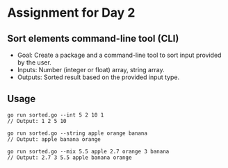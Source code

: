 # Assignment for Day 2

## Sort elements command-line tool (CLI)
- Goal: Create a package and a command-line tool to sort input provided
by the user.
- Inputs: Number (integer or float) array, string array.
- Outputs: Sorted result based on the provided input type.

## Usage
```console
go run sorted.go --int 5 2 10 1
// Output: 1 2 5 10

go run sorted.go --string apple orange banana
// Output: apple banana orange

go run sorted.go --mix 5.5 apple 2.7 orange 3 banana
// Output: 2.7 3 5.5 apple banana orange
```
